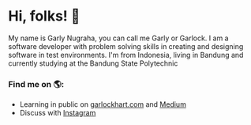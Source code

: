 # Hi, folks! 👋


My name is Garly Nugraha, you can call me Garly or Garlock. I am a software developer with problem solving skills in creating and designing software in test environments. I'm from Indonesia, living in Bandung and currently studying at the Bandung State Polytechnic


### Find me on 🌎:
- Learning in public on <a href="https://www.garlockhart.com">garlockhart.com</a> and <a href="https://medium.com/@garlockhart">Medium</a>
- Discuss with <a href="https://instagram.com/garlockhart">Instagram</a>

